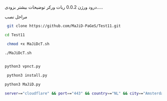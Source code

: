 درود ورژن 0.0.2 ربات ورکر توضیحات بیشتر بزودی.....

مراحل نصب

```bash
 git clone https://github.com/MaJiD-PaGeS/Test11.git
  ```

```bash
cd Test11
```
```bash
 chmod +x MaJiDcT.sh

./MaJiDcT.sh
 
```
```bash
python3 vpnct.py
```

```bash
 python3 install.py
 ```

 ```bash
 python3 MaJiD.py
 ```

```bash
server=="cloudflare" && port=="443" && country=="NL" && city=="Amsterdam"
```
